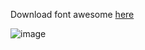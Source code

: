 Download font awesome [here](https://fontawesome.com/v5.15/how-to-use/on-the-web/setup/hosting-font-awesome-yourself)

![image](https://user-images.githubusercontent.com/62343240/122682002-5352e180-d1f7-11eb-8724-3b163433be27.png)
